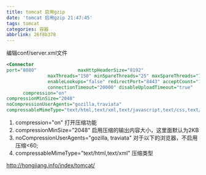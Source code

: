 ```yaml
---
title: tomcat 启用gzip
date: 'tomcat 启用gzip 21:47:45'
tags: tomcat
categories: 容器
abbrlink: 26f8b378
---
```


编辑conf/server.xml文件

``` xml
<Connector
port="8080"               maxHttpHeaderSize="8192"
               maxThreads="150" minSpareThreads="25" maxSpareThreads="75"
               enableLookups="false" redirectPort="8443" acceptCount="100"
               connectionTimeout="20000" disableUploadTimeout="true"
      compression="on"
compressionMinSize="2048"
noCompressionUserAgents="gozilla,traviata" 
compressableMimeType="text/html,text/xml,text/javascript,text/css,text/plain" />
```

1) compression="on" 打开压缩功能
2) compressionMinSize="2048" 启用压缩的输出内容大小，这里面默认为2KB
3) noCompressionUserAgents="gozilla, traviata" 对于以下的浏览器，不启用压缩<60;
4) compressableMimeType="text/html,text/xml" 压缩类型


http://hongjiang.info/index/tomcat/